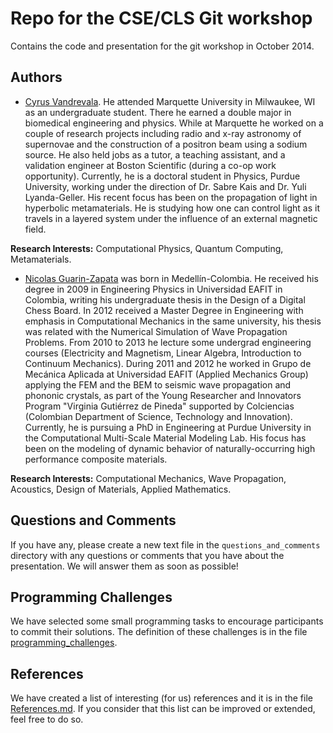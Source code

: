 Repo for the CSE/CLS Git workshop
==================================

Contains the code and presentation for the git workshop in October 2014.

## Authors
- [Cyrus Vandrevala](http://cyrusvandrevala.com/). He attended Marquette University in Milwaukee, WI as an undergraduate student. There he earned a double major in biomedical engineering and physics. While at Marquette he worked on a couple of research projects including radio and x-ray astronomy of supernovae and the construction of a positron beam using a sodium source. He also held jobs as a tutor, a teaching assistant, and a validation engineer at Boston Scientific (during a co-op work opportunity). Currently, he is a doctoral student in Physics, Purdue University, working under the direction of Dr. Sabre Kais and Dr. Yuli Lyanda-Geller. His recent focus has been on the propagation of light in hyperbolic metamaterials. He is studying how one can control light as it travels in a layered system under the influence of an external magnetic field.

**Research Interests:** Computational Physics, Quantum Computing, Metamaterials.

- [Nicolas Guarin-Zapata](https://sites.google.com/site/nicolasguarinz/) was born in Medellín-Colombia. He received his degree in 2009 in Engineering Physics in Universidad EAFIT in Colombia, writing his undergraduate thesis in the Design of a Digital Chess Board.  In 2012 received a Master Degree in Engineering with emphasis in Computational Mechanics in the same university, his thesis was related with the Numerical Simulation of Wave Propagation Problems.  From 2010 to 2013 he lecture some undergrad engineering courses (Electricity and Magnetism, Linear Algebra, Introduction to Continuum Mechanics). During 2011 and 2012 he worked in Grupo de Mecánica Aplicada at Universidad EAFIT (Applied Mechanics Group) applying the FEM and the BEM to seismic wave propagation and phononic crystals, as part of the Young Researcher and Innovators Program "Virginia Gutiérrez de Pineda" supported by Colciencias (Colombian Department of Science, Technology and Innovation). Currently, he is pursuing a PhD in Engineering at Purdue University in the Computational Multi-Scale Material Modeling Lab. His focus has been on the modeling of dynamic behavior of naturally-occurring high performance composite materials.

**Research Interests:** Computational Mechanics, Wave Propagation, Acoustics, Design of Materials, Applied Mathematics.

## Questions and Comments
If you have any, please create a new text file in the ``questions_and_comments`` directory with any questions or comments that you have about the presentation. We will answer them as soon as possible!

## Programming Challenges
We have selected some small programming tasks to encourage participants to commit their solutions. The definition of these challenges is in the file [programming_challenges](./programming_challenges.md).

## References
We have created a list of interesting (for us) references and it is in the file [References.md](./References.md). If you consider that this list can be improved or extended, feel free to do so.
